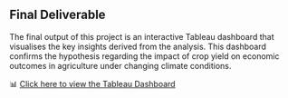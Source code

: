 
## Final Deliverable

The final output of this project is an interactive Tableau dashboard that visualises the key insights derived from the analysis. This dashboard confirms the hypothesis regarding the impact of crop yield on economic outcomes in agriculture under changing climate conditions.

📊 [Click here to view the Tableau Dashboard](https://public.tableau.com/app/profile/dounia.el.youssoufi/viz/ClimateChangeCropYield-AGlobalAnalysis1990-2024/ClimateChangeImpactonAgriculture)
